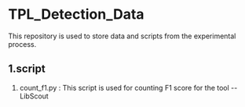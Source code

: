 # TPL_Detection_Data
This repository is used to store data and scripts from the experimental process.

## 1.script

1. count_f1.py : This script is  used for counting F1 score for the tool -- LibScout
